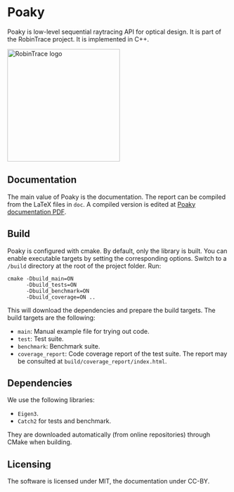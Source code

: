 # Poaky
Poaky is low-level sequential raytracing API for optical design.
It is part of the RobinTrace project. It is implemented in C++.

<img src="doc/images/robintrace-logo.png" alt="RobinTrace logo" width="256"/>

## Documentation
The main value of Poaky is the documentation. The report can
be compiled from the LaTeX files in `doc`. A compiled version
is edited at
[Poaky documentation PDF](https://thomashoullier.com/writeups/robintrace-poaky/robintrace-poaky.html).

## Build
Poaky is configured with cmake. By default, only the library is built.
You can enable executable targets by setting the corresponding options.
Switch to a `/build` directory at the root of the project folder. Run:

```shell
cmake -Dbuild_main=ON
      -Dbuild_tests=ON
      -Dbuild_benchmark=ON
      -Dbuild_coverage=ON ..
```

This will download the dependencies and prepare the build targets.
The build targets are the following:

* `main`: Manual example file for trying out code.
* `test`: Test suite.
* `benchmark`: Benchmark suite.
* `coverage_report`: Code coverage report of the test suite. The report
  may be consulted at `build/coverage_report/index.html`.

## Dependencies
We use the following libraries:
* `Eigen3`.
* `Catch2` for tests and benchmark.

They are downloaded automatically (from online repositories)
through CMake when building.

## Licensing
The software is licensed under MIT, the documentation under CC-BY.
